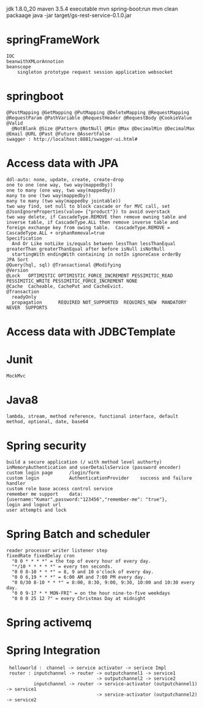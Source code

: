 jdk 1.8.0_20
maven 3.5.4
executable    mvn spring-boot:run
              mvn clean packaage     java -jar target/gs-rest-service-0.1.0.jar
# springFrameWork  
    IOC        
    beanwithXMLorAnnotion 
    beanscope 
        singleton prototype request session application websocket
# springboot   
    @PostMapping @GetMapping @PutMapping @DeleteMapping @RequestMapping
    @RequestParam @PathVariable @RequestHeader @RequestBody @CookieValue
    @Valid
      @NotBlank @Size @Pattern @NotNull @Min @Max @DecimalMin @DecimalMax @Email @URL @Past @Future @AssertFalse
    swagger : http://localhost:8881/swagger-ui.html#
# Access data with JPA
    ddl-auto: none, update, create, create-drop
    one to one (one way, two way(mappedby))    
    one to many (one way, two way(mappedby))
    many to one (two way(mappedby))
    many to many (two way(mappedby jointable))
    two way find, set null to block cascade or for MVC call, set @JsonIgnoreProperties(value= {"product"}) to avoid overstack    
    two way delete, if CascadeType.REMOVE then remove owning table and inverse table, if CascadeType.ALL then remove inverse table and foreign exchange key from owing table.  CascadeType.REMOVE = CascadeType.ALL + orphanRemoval=true
    Specification
      And Or Like notLike is/equals between lessThan lessThanEqual greaterThan greaterThanEqual after before isNull isNotNull
      startingWith endingWith containing in notIn ignoreCase orderBy
    JPA Sort
    @Query(hql, sql) @Transactional @Modifying 
    @Version
    @Lock   OPTIMISTIC OPTIMISTIC_FORCE_INCREMENT PESSIMITIC_READ PESSIMITIC_WRITE PESSIMITIC_FORCE_INCREMENT NONE
    @Cache  Cacheable, CachePut and CacheEvict. 
    @Transaction   
      readyOnly
      propagation      REQUIRED NOT_SUPPORTED  REQUIRES_NEW  MANDATORY NEVER  SUPPORTS
# Access data with JDBCTemplate
# Junit 
    MockMvc
# Java8
    lambda, stream, method reference, functional interface, default method, optional, date, base64
# Spring security
    build a secure application (/ with method level authorty) 
    inMemoryAuthentication and userDetailsService (password encoder)
    custom login page      /login/form
    custom login           AuthenticationProvider    success and failure handler
    custom role base access control service
    remember me support    data:{username:"Kumar",password:"123456","remember-me": "true"},
    login and logout url
    user attempts and lock
# Spring Batch and scheduler
    reader processor writer listener step
    fixedRate fixedDelay cron
      "0 0 * * * *" = the top of every hour of every day.
      "*/10 * * * * *" = every ten seconds.
      "0 0 8-10 * * *" = 8, 9 and 10 o'clock of every day.
      "0 0 6,19 * * *" = 6:00 AM and 7:00 PM every day.
      "0 0/30 8-10 * * *" = 8:00, 8:30, 9:00, 9:30, 10:00 and 10:30 every day.
      "0 0 9-17 * * MON-FRI" = on the hour nine-to-five weekdays
      "0 0 0 25 12 ?" = every Christmas Day at midnight
# Spring activemq
# Spring Integration
     helloworld :　channel -> service activator -> serivce Impl
     router : inputchannel -> router -> outputchannel1 -> service1
                                     -> outputchannel2 -> service2
              inputchannel -> router -> service-activator (outputchannel1) -> service1
                                     -> service-activator (outputchannel2) -> service2

